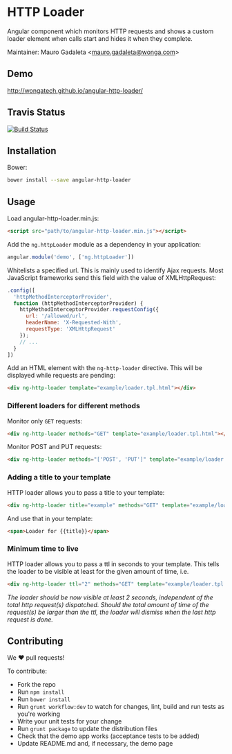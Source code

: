 HTTP Loader
===========

Angular component which monitors HTTP requests and shows a custom loader element
when calls start and hides it when they complete.

Maintainer: Mauro Gadaleta <<mauro.gadaleta@wonga.com>>

Demo
------------
<http://wongatech.github.io/angular-http-loader/>


Travis Status
-------------

[![Build Status](https://travis-ci.org/wongatech/angular-http-loader.svg?branch=master)](https://travis-ci.org/wongatech/angular-http-loader)


Installation
------------

Bower:

```sh
bower install --save angular-http-loader
```

Usage
-----

Load angular-http-loader.min.js:

```html
<script src="path/to/angular-http-loader.min.js"></script>
```

Add the `ng.httpLoader` module as a dependency in your application:

```javascript
angular.module('demo', ['ng.httpLoader'])
```

Whitelists a specified url. This is mainly used to identify Ajax requests. Most JavaScript frameworks send this field with the value of XMLHttpRequest:

```javascript
.config([
  'httpMethodInterceptorProvider',
  function (httpMethodInterceptorProvider) {
    httpMethodInterceptorProvider.requestConfig({ 
      url: '/allowed/url',
      headerName: 'X-Requested-With',
      requestType: 'XMLHttpRequest'
    });
    // ...
  }
])
```

Add an HTML element with the `ng-http-loader` directive. This will be displayed
while requests are pending:

```html
<div ng-http-loader template="example/loader.tpl.html"></div>
```

### Different loaders for different methods

Monitor only `GET` requests:

```html
<div ng-http-loader methods="GET" template="example/loader.tpl.html"></div>
```

Monitor POST and PUT requests:

```html
<div ng-http-loader methods="['POST', 'PUT']" template="example/loader.tpl.html"></div>
```

### Adding a title to your template

HTTP loader allows you to pass a title to your template:

```html
<div ng-http-loader title="example" methods="GET" template="example/loader.tpl.html"></div>
```

And use that in your template:

```html
<span>Loader for {{title}}</span>
```

### Minimum time to live

HTTP loader allows you to pass a ttl in seconds to your template.
This tells the loader to be visible at least for the given amount of time, i.e.

```html
<div ng-http-loader ttl="2" methods="GET" template="example/loader.tpl.html"></div>
```

_The loader should be now visible at least 2 seconds, independent of the total http request(s)
dispatched. Should the total amount of time of the request(s) be larger than the ttl,
the loader will dismiss when the last http request is done._

Contributing
------------

We :heart: pull requests!

To contribute:

- Fork the repo
- Run `npm install`
- Run `bower install`
- Run `grunt workflow:dev` to watch for changes, lint, build and run tests as
  you're working
- Write your unit tests for your change
- Run `grunt package` to update the distribution files
- Check that the demo app works (acceptance tests to be added)
- Update README.md and, if necessary, the demo page
